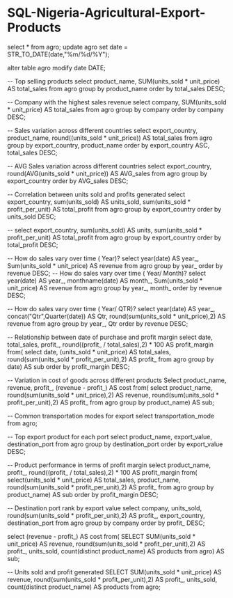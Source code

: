 # SQL-Nigeria-Agricultural-Export-Products
select * from agro;
update agro
set date = STR_TO_DATE(date,"%m/%d/%Y");

alter table agro
modify date DATE;

-- Top selling products
select product_name, SUM(units_sold * unit_price) AS total_sales
from agro
group by product_name
order by total_sales DESC;

-- Company with the highest sales revenue
select company, SUM(units_sold * unit_price) AS total_sales
from agro
group by company
order by company DESC;

-- Sales variation across different countries
select export_country, product_name, round((units_sold * unit_price)) AS total_sales
from agro
group by export_country, product_name
order by export_country ASC, total_sales DESC;

-- AVG Sales variation across different countries
select export_country, round(AVG(units_sold * unit_price)) AS AVG_sales
from agro
group by export_country
order by AVG_sales DESC;

-- Correlation between units sold and profits generated
select export_country, sum(units_sold) AS units_sold,  sum(units_sold * profit_per_unit) AS total_profit
from agro
group by export_country
order by units_sold DESC;

-- 
select  export_country, sum(units_sold) AS units, sum(units_sold * profit_per_unit) AS total_profit
from agro
group by export_country
order by total_profit DESC;

-- How do sales vary over time ( Year)? 
select year(date) AS year_, Sum(units_sold * unit_price) AS revenue
from agro
group by year_
order by revenue DESC;
-- How do sales vary over time ( Year/ Month)? 
select year(date) AS year_, monthname(date) AS month_, Sum(units_sold * unit_price) AS revenue
from agro
group by year_, month_
order by revenue DESC;

-- How do sales vary over time ( Year/ QTR)? 
select year(date) AS year_, concat("Qtr",Quarter(date)) AS Qtr, round(sum(units_sold * unit_price),2) AS revenue
from agro
group by year_, Qtr
order by revenue DESC;

-- Relationship between date of purchase and profit margin
select date, total_sales, profit_, round((profit_ / total_sales),2) * 100 AS profit_margin
from(
select date, (units_sold * unit_price) AS total_sales, round(sum(units_sold * profit_per_unit),2) AS profit_
from agro
group by date) AS sub
order by profit_margin DESC;

-- Variation in cost of goods across different products
Select product_name, revenue, profit_, (revenue - profit_) AS cost
from(
select product_name, round(sum(units_sold * unit_price),2) AS revenue, round(sum(units_sold * profit_per_unit),2) AS profit_
from agro
group by
product_name) AS sub;

-- Common transportation modes for export
select transportation_mode
from agro;

-- Top export product for each port
select product_name, export_value, destination_port
from agro
group by destination_port
order by export_value DESC;

-- Product performance in terms of profit margin
select product_name, profit_, round((profit_ / total_sales),2) * 100 AS profit_margin
from(
select(units_sold * unit_price) AS total_sales, product_name, round(sum(units_sold * profit_per_unit),2) AS profit_
from agro
group by product_name) AS sub
order by profit_margin DESC;

-- Destination port rank by export value
select company, units_sold, round(sum(units_sold * profit_per_unit),2) AS profit_, export_country, destination_port
from agro
group by company
order by profit_ DESC;


select  (revenue - profit_) AS cost
from(
SELECT SUM(units_sold * unit_price) AS revenue, round(sum(units_sold * profit_per_unit),2) AS profit_, units_sold, count(distinct product_name) AS products
from agro) AS sub;

-- Units sold and profit generated
SELECT SUM(units_sold * unit_price) AS revenue, round(sum(units_sold * profit_per_unit),2) AS profit_, units_sold, count(distinct product_name) AS products
from agro;
